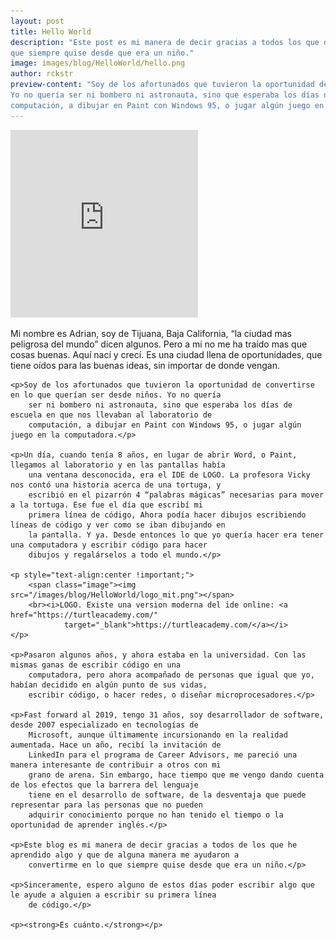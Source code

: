 ```yaml
---
layout: post
title: Hello World
description: "Este post es mi manera de decir gracias a todos los que de alguna manera me ayudaron a convertirme en lo
que siempre quise desde que era un niño."
image: images/blog/HelloWorld/hello.png
author: rckstr
preview-content: "Soy de los afortunados que tuvieron la oportunidad de convertirse en lo que querían ser desde niños.
Yo no quería ser ni bombero ni astronauta, sino que esperaba los días de escuela en que nos llevaban al laboratorio de
computación, a dibujar en Paint con Windows 95, o jugar algún juego en la computadora."
---
```


<div class="post-content">
    <iframe class="image left" src="https://open.spotify.com/embed/user/dangobah/playlist/5zy1XBGtJ3OB1828W4XT9D"
        width="300" height="300" frameborder="0" allowtransparency="true" allow="encrypted-media"></iframe>
    <p>
        Mi nombre es Adrian, soy de Tijuana, Baja California, “la ciudad mas peligrosa del mundo” dicen algunos. Pero a
        mi no me ha traído mas que cosas buenas. Aquí nací y crecí. Es una ciudad llena de oportunidades, que tiene
        oídos para las buenas ideas, sin importar de donde vengan.
    </p>

    <p>Soy de los afortunados que tuvieron la oportunidad de convertirse en lo que querían ser desde niños. Yo no quería
        ser ni bombero ni astronauta, sino que esperaba los días de escuela en que nos llevaban al laboratorio de
        computación, a dibujar en Paint con Windows 95, o jugar algún juego en la computadora.</p>

    <p>Un día, cuando tenía 8 años, en lugar de abrir Word, o Paint, llegamos al laboratorio y en las pantallas había
        una ventana desconocida, era el IDE de LOGO. La profesora Vicky nos contó una historia acerca de una tortuga, y
        escribió en el pizarrón 4 “palabras mágicas” necesarias para mover a la tortuga. Ese fue el día que escribí mi
        primera línea de código, Ahora podía hacer dibujos escribiendo líneas de código y ver como se iban dibujando en
        la pantalla. Y ya. Desde entonces lo que yo quería hacer era tener una computadora y escribir código para hacer
        dibujos y regalárselos a todo el mundo.</p>

    <p style="text-align:center !important;">
        <span class="image"><img src="/images/blog/HelloWorld/logo_mit.png"></span>
        <br><i>LOGO. Existe una version moderna del ide online: <a href="https://turtleacademy.com/"
                target="_blank">https://turtleacademy.com/</a></i>
    </p>

    <p>Pasaron algunos años, y ahora estaba en la universidad. Con las mismas ganas de escribir código en una
        computadora, pero ahora acompañado de personas que igual que yo, habían decidido en algún punto de sus vidas,
        escribir código, o hacer redes, o diseñar microprocesadores.</p>

    <p>Fast forward al 2019, tengo 31 años, soy desarrollador de software, desde 2007 especializado en tecnologías de
        Microsoft, aunque últimamente incursionando en la realidad aumentada. Hace un año, recibí la invitación de
        LinkedIn para el programa de Career Advisors, me pareció una manera interesante de contribuir a otros con mi
        grano de arena. Sin embargo, hace tiempo que me vengo dando cuenta de los efectos que la barrera del lenguaje
        tiene en el desarrollo de software, de la desventaja que puede representar para las personas que no pueden
        adquirir conocimiento porque no han tenido el tiempo o la oportunidad de aprender inglés.</p>

    <p>Este blog es mi manera de decir gracias a todos de los que he aprendido algo y que de alguna manera me ayudaron a
        convertirme en lo que siempre quise desde que era un niño.</p>

    <p>Sinceramente, espero alguno de estos días poder escribir algo que le ayude a alguien a escribir su primera línea
        de código.</p>

    <p><strong>Es cuánto.</strong></p>
</div>
